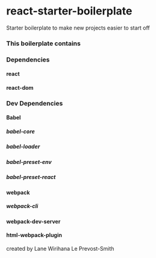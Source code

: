 # react-starter-boilerplate

Starter boilerplate to make new projects easier to start off

### This boilerplate contains

### Dependencies

#### react

#### react-dom

### Dev Dependencies

#### Babel

##### babel-core

##### babel-loader

##### babel-preset-env

##### babel-preset-react

#### webpack

##### webpack-cli

#### webpack-dev-server

#### html-webpack-plugin

created by Lane Wirihana Le Prevost-Smith
